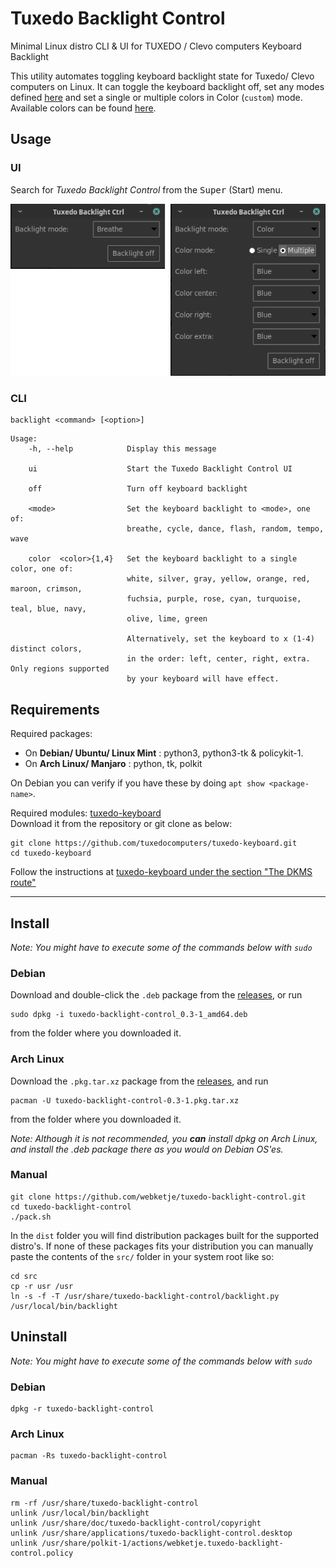 # Tuxedo Backlight Control
Minimal Linux distro CLI &amp; UI for TUXEDO / Clevo computers Keyboard Backlight

This utility automates toggling keyboard backlight state for Tuxedo/ Clevo computers on Linux.
It can toggle the keyboard backlight off, set any modes defined [here](https://github.com/tuxedocomputers/tuxedo-keyboard#modes) and set a single or multiple colors in Color (`custom`)  mode.
Available colors can be found [here](https://www.cssportal.com/html-colors/orig-16-colors.php).

## Usage

### UI

Search for *Tuxedo Backlight Control* from the <kbd>Super</kbd> (Start) menu.

![](/assets/screenshot.png)

### CLI

```
backlight <command> [<option>]
```

```
Usage:
    -h, --help            Display this message

    ui                    Start the Tuxedo Backlight Control UI

    off                   Turn off keyboard backlight

    <mode>                Set the keyboard backlight to <mode>, one of:
                          breathe, cycle, dance, flash, random, tempo, wave

    color  <color>{1,4}   Set the keyboard backlight to a single color, one of:
                          white, silver, gray, yellow, orange, red, maroon, crimson,
                          fuchsia, purple, rose, cyan, turquoise, teal, blue, navy,
                          olive, lime, green

                          Alternatively, set the keyboard to x (1-4) distinct colors,
                          in the order: left, center, right, extra. Only regions supported
                          by your keyboard will have effect.

```

## Requirements

Required packages: 

* On **Debian/ Ubuntu/ Linux Mint** : python3, python3-tk & policykit-1.
* On **Arch Linux/ Manjaro** : python, tk, polkit

On Debian you can verify if you have these by doing `apt show <package-name>`.  

Required modules: [tuxedo-keyboard](https://github.com/tuxedocomputers/tuxedo-keyboard)  
Download it from the repository or git clone as below:

```
git clone https://github.com/tuxedocomputers/tuxedo-keyboard.git
cd tuxedo-keyboard
```

Follow the instructions at [tuxedo-keyboard under the section "The DKMS route"](https://github.com/tuxedocomputers/tuxedo-keyboard#the-dkms-route)

----

## Install

*Note: You might have to execute some of the commands below with `sudo`*

### Debian

Download and double-click the `.deb` package from the [releases](https://github.com/webketje/tuxedo-backlight-control/releases/latest), or run
```
sudo dpkg -i tuxedo-backlight-control_0.3-1_amd64.deb
```
from the folder where you downloaded it.

### Arch Linux

Download the `.pkg.tar.xz` package from the [releases](https://github.com/webketje/tuxedo-backlight-control/releases/latest), and run

```
pacman -U tuxedo-backlight-control-0.3-1.pkg.tar.xz
```
from the folder where you downloaded it.

_Note: Although it is not recommended, you **can** install dpkg on Arch Linux, and install the .deb package there as you would on Debian OS'es._

### Manual

```
git clone https://github.com/webketje/tuxedo-backlight-control.git
cd tuxedo-backlight-control
./pack.sh
```

In the `dist` folder you will find distribution packages built for the supported distro's. If none of these packages fits your distribution you can manually paste the contents of the `src/` folder in your system root like so:

```
cd src
cp -r usr /usr
ln -s -f -T /usr/share/tuxedo-backlight-control/backlight.py /usr/local/bin/backlight
```



## Uninstall

*Note: You might have to execute some of the commands below with `sudo`*

### Debian

```
dpkg -r tuxedo-backlight-control
```

### Arch Linux

```
pacman -Rs tuxedo-backlight-control
```

### Manual

```
rm -rf /usr/share/tuxedo-backlight-control
unlink /usr/local/bin/backlight
unlink /usr/share/doc/tuxedo-backlight-control/copyright
unlink /usr/share/applications/tuxedo-backlight-control.desktop
unlink /usr/share/polkit-1/actions/webketje.tuxedo-backlight-control.policy
```


